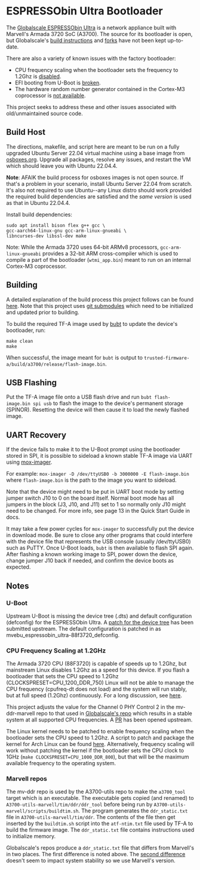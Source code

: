 # ESPRESSObin Ultra Bootloader

The [Globalscale ESPRESSObin Ultra](https://globalscaletechnologies.com/product/espressobin-ultra/) is a network appliance built with Marvell's Armada 3720 SoC (A3700). The source for its bootloader is open, but Globalscale's [build instructions](https://espressobin.net/espressobin-ultra-build-instruction/) and [forks](https://github.com/globalscaletechnologies) have not been kept up-to-date.

There are also a variety of known issues with the factory bootloader:
* CPU frequency scaling when the bootloader sets the frequency to 1.2Ghz is [disabled](https://github.com/torvalds/linux/commit/484f2b7c61b9ae58cc00c5127bcbcd9177af8dfe).
* EFI booting from U-Boot is [broken](https://lore.kernel.org/regressions/NpVfaMj--3-9@bens.haus/T/).
* The hardware random number generator contained in the Cortex-M3 coprocessor is [not available](https://gitlab.nic.cz/turris/mox-boot-builder).

This project seeks to address these and other issues associated with old/unmaintained source code. 

## Build Host

The directions, makefile, and script here are meant to be run on a fully upgraded Ubuntu Server 22.04 virtual machine using a base image from [osboxes.org](https://www.osboxes.org/ubuntu-server/#ubuntu-server-22-04-vbox). Upgrade all packages, resolve any issues, and restart the VM which should leave you with Ubuntu 22.04.4.

__Note__: AFAIK the build process for osboxes images is not open source. If that's a problem in your scenario, install Ubuntu Server 22.04 from scratch. It's also not required to use Ubuntu--any Linux distro should work provided the required build dependencies are satisfied and the _same version_ is used as that in Ubuntu 22.04.4.

Install build dependencies:
```
sudo apt install bison flex g++ gcc \
gcc-aarch64-linux-gnu gcc-arm-linux-gnueabi \
libncurses-dev libssl-dev make
```

Note: While the Armada 3720 uses 64-bit ARMv8 processors, `gcc-arm-linux-gnueabi` provides a 32-bit ARM cross-compiler which is used to compile a part of the bootloader (`wtmi_app.bin`) meant to run on an internal Cortex-M3 coprocessor.

## Building
A detailed explanation of the build process this project follows can be found [here](https://trustedfirmware-a.readthedocs.io/en/v2.10/plat/marvell/armada/build.html). Note that this project uses [git submodules](https://git-scm.com/book/en/v2/Git-Tools-Submodules) which need to be initialized and updated prior to building.

To build the required TF-A image used by [bubt](https://source.denx.de/u-boot/u-boot/-/blob/master/doc/mvebu/cmd/bubt.txt) to update the device's bootloader, run:
```
make clean
make
```
When successful, the image meant for `bubt` is output to `trusted-firmware-a/build/a3700/release/flash-image.bin`.

## USB Flashing
Put the TF-A image file onto a USB flash drive and run `bubt flash-image.bin spi usb` to flash the image to the device's permanent storage (SPINOR). Resetting the device will then cause it to load the newly flashed image.

## UART Recovery
If the device fails to make it to the U-Boot prompt using the bootloader stored in SPI, it is possible to sideload a known stable TF-A image via UART using [mox-imager](https://gitlab.nic.cz/turris/mox-imager).

For example: `mox-imager -D /dev/ttyUSB0 -b 3000000 -E flash-image.bin` where `flash-image.bin` is the path to the image you want to sideload.

Note that the device might need to be put in UART boot mode by setting jumper switch J10 to 0 on the board itself. Normal boot mode has all jumpers in the block (J3, J10, and J11) set to 1 so normally only J10 might need to be changed. For more info, see page 13 in the Quick Start Guide in docs.

It may take a few power cycles for `mox-imager` to successfully put the device in download mode. Be sure to close any other programs that could interfere with the device file that represents the USB console (usually /dev/ttyUSB0) such as PuTTY. Once U-Boot loads, `bubt` is then available to flash SPI again. After flashing a known working image to SPI, power down the device, change jumper J10 back if needed, and confirm the device boots as expected.

## Notes

### U-Boot
Upstream U-Boot is missing the device tree (.dts) and default configuration (defconfig) for the ESPRESSObin Ultra. A [patch for the device tree](https://patchwork.ozlabs.org/project/uboot/list/?series=397560) has been submitted upstream. The default configuration is patched in as mvebu_espressobin_ultra-88f3720_defconfig.

### CPU Frequency Scaling at 1.2GHz
The Armada 3720 CPU (88F3720) is capable of speeds up to 1.2Ghz, but mainstream Linux disables 1.2Ghz as a speed for this device. If you flash a bootloader that sets the CPU speed to 1.2Ghz (CLOCKSPRESET=CPU_1200_DDR_750) Linux will not be able to manage the CPU frequency (cpufreq-dt does not load) and the system will run stably, but at full speed (1.2Ghz) continuously. For a long discussion, see [here](https://github.com/MarvellEmbeddedProcessors/linux-marvell/issues/20).

This project adjusts the value for the Channel 0 PHY Control 2 in the mv-ddr-marvell repo to that used in [Globalscale's repo](https://github.com/globalscaletechnologies/A3700-utils-marvell/commit/feced21c4c343428eab2f99cc9c78028bb961690) which results in a stable system at all supported CPU frequencies. A [PR](https://github.com/MarvellEmbeddedProcessors/mv-ddr-marvell/pull/44) has been opened upstream.

The Linux kernel needs to be patched to enable frequency scaling when the bootloader sets the CPU speed to 1.2Ghz. A script to patch and package the kernel for Arch Linux can be found [here](https://github.com/bschnei/linux-ebu/). Alternatively, frequency scaling will work without patching the kernel if the bootloader sets the CPU clock to 1GHz (`make CLOCKSPRESET=CPU_1000_DDR_800`), but that will be the maximum available frequency to the operating system.

### Marvell repos
The mv-ddr repo is used by the A3700-utils repo to make the `a3700_tool` target which is an executable. The executable gets copied (and renamed) to `A3700-utils-marvell/tim/ddr/ddr_tool` before being run by `A3700-utils-marvell/scripts/buildtim.sh`. The program generates the `ddr_static.txt` file in `A3700-utils-marvell/tim/ddr`. The contents of the file then get inserted by the `buildtim.sh` script into the `atf-ntim.txt` file used by TF-A to build the firmware image. The `ddr_static.txt` file contains instructions used to initialize memory.

Globalscale's repos produce a `ddr_static.txt` file that differs from Marvell's in two places. The first difference is noted above. The [second difference](https://github.com/MarvellEmbeddedProcessors/mv-ddr-marvell/commit/4208ad5f2d1cee6125d3047ea1aac90a051e3d16) doesn't seem to impact system stability so we use Marvell's version.